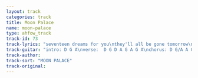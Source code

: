 ```yaml
---
layout: track
categories: track
title: Moon Palace
name: moon-palace
type: ahfow_track
track-id: 73
track-lyrics: "seventeen dreams for you\nthey'll all be gone tomorrow\npull me a face\nand say something witchy\nit's time to get out of your bed\n\nsome people talk like babies\nothers say nothin' at all\ngive me a slug\nfrom the wonderful jug\nit's time to get out of your head\n\nwell we're travelin' light\ngonna speed through the night\nonly now you recall\nit means nothing at all\nyou were stuck in a dream\nand you wanted to scream\nbut it's nothing at all\nno it's nothin'\n\ndon't wanna go to class\nsaid they could kiss you goodbye\nyou've got no choise\nfeel like christopher boyce\ntime to get out of your bed\n\nwords you don't understand\nare all makin' sense tonight\nit's hard to think straight\nwhen you're feelin' so great\nonly wanna get out of your head\n\nwell we're travelin' light\ngonna speed through the night\nonly now you recall\nit means nothing at all\nyou were stuck in a dream\nand you wanted to scream\nbut it's nothing at all\nno it's nothing at all\n\nwell we're travelin' light\ngonna speed through the night\nbut it's nothing at all\nno it's nothing at all"
track-guitar: "intro: D G A\nverse:  D G D A G A G A\nchorus: D G/A A G/D\n(provided by J Guyer)"
track-author: 
track-sort: "MOON PALACE"
track-original: 
---
```

